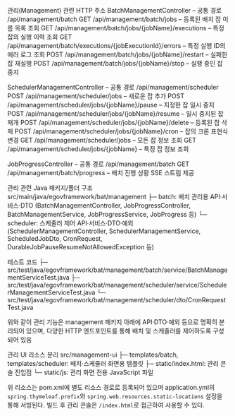 관리(Management) 관련 HTTP 주소
BatchManagementController – 공통 경로 /api/management/batch
GET /api/management/batch/jobs – 등록된 배치 잡 이름 목록 조회
GET /api/management/batch/jobs/{jobName}/executions – 특정 잡의 실행 이력 조회
GET /api/management/batch/executions/{jobExecutionId}/errors – 특정 실행 ID의 에러 로그 조회
POST /api/management/batch/jobs/{jobName}/restart – 실패한 잡 재실행
POST /api/management/batch/jobs/{jobName}/stop – 실행 중인 잡 중지

SchedulerManagementController – 공통 경로 /api/management/scheduler
POST /api/management/scheduler/jobs – 새로운 잡 추가
POST /api/management/scheduler/jobs/{jobName}/pause – 지정한 잡 일시 중지
POST /api/management/scheduler/jobs/{jobName}/resume – 일시 중지된 잡 재개
POST /api/management/scheduler/jobs/{jobName}/delete – 등록된 잡 삭제
POST /api/management/scheduler/jobs/{jobName}/cron – 잡의 크론 표현식 변경
GET /api/management/scheduler/jobs – 모든 잡 정보 조회
GET /api/management/scheduler/jobs/{jobName} – 특정 잡 정보 조회

JobProgressController – 공통 경로 /api/management/batch
GET /api/management/batch/progress – 배치 진행 상황 SSE 스트림 제공

관리 관련 Java 패키지/폴더 구조
src/main/java/egovframework/bat/management
├─ batch: 배치 관리용 API·서비스·DTO (BatchManagementController, JobProgressController, BatchManagementService, JobProgressService, JobProgress 등)
└─ scheduler: 스케줄러 제어 API·서비스·DTO·예외 (SchedulerManagementController, SchedulerManagementService, ScheduledJobDto, CronRequest, DurableJobPauseResumeNotAllowedException 등)

테스트 코드
├─ src/test/java/egovframework/bat/management/batch/service/BatchManagementServiceTest.java
├─ src/test/java/egovframework/bat/management/scheduler/service/SchedulerManagementServiceTest.java
└─ src/test/java/egovframework/bat/management/scheduler/dto/CronRequestTest.java

위와 같이 관리 기능은 management 패키지 아래에 API·DTO·예외 등으로 명확히 분리되어 있으며, 
다양한 HTTP 엔드포인트를 통해 배치 및 스케줄러를 제어하도록 구성되어 있음

관리 UI 리소스 분리
src/management-ui
├─ templates/batch, templates/scheduler: 배치·스케줄러 화면용 템플릿
├─ static/index.html: 관리 콘솔 진입점
└─ static/js: 관리 화면 전용 JavaScript 파일

위 리소스는 pom.xml에 별도 리소스 경로로 등록되어 있으며
application.yml의 `spring.thymeleaf.prefix`와
`spring.web.resources.static-locations` 설정을 통해 서빙된다.
빌드 후 관리 콘솔은 `/index.html`로 접근하여 사용할 수 있다.
